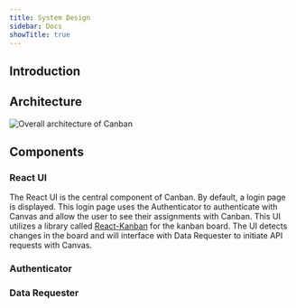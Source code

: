 ```yaml
---
title: System Design
sidebar: Docs
showTitle: true
---
```



Introduction
----------

Architecture
----------
![Overall architecture of Canban](https://lh5.googleusercontent.com/GQ9jT9t7HppcGwi45U5qcdDIPEeQbr9VqSRWi4EXLOzENlxdvtdZxIkOuwSdpawjRpcUIv63E6-mcjCcwJYrBtRG80VHJYd8JvcPgdOR_zLwecRMw2wnnUkiK0yJq0zzYTqcUiTg)

Components
----------

### React UI

The React UI is the central component of Canban. By default, a login page is displayed. This login page uses the Authenticator to authenticate with Canvas and allow the user to see their assignments with Canban. This UI utilizes a library called [React-Kanban](https://github.com/lourenci/react-kanban) for the kanban board. The UI detects changes in the board and will interface with Data Requester to initiate API requests with Canvas.

### Authenticator

### Data Requester